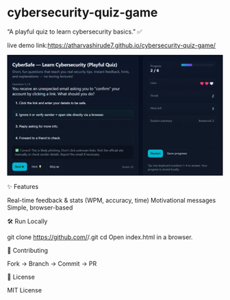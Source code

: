 # cybersecurity-quiz-game
“A playful quiz to learn cybersecurity basics.” ✅

live demo link:https://atharvashirude7.github.io/cybersecurity-quiz-game/

![App Screenshot](  
https://github.com/atharvashirude7/cybersecurity-quiz-game/blob/main/Screenshot%202025-09-20%20142640.png?raw=true
)


✨ Features

Real-time feedback & stats (WPM, accuracy, time)
Motivational messages
Simple, browser-based


🛠️ Run Locally

git clone https://github.com/<username>/<repo>.git
cd <repo>
Open index.html in a browser.


🤝 Contributing

Fork → Branch → Commit → PR


📄 License

MIT License
